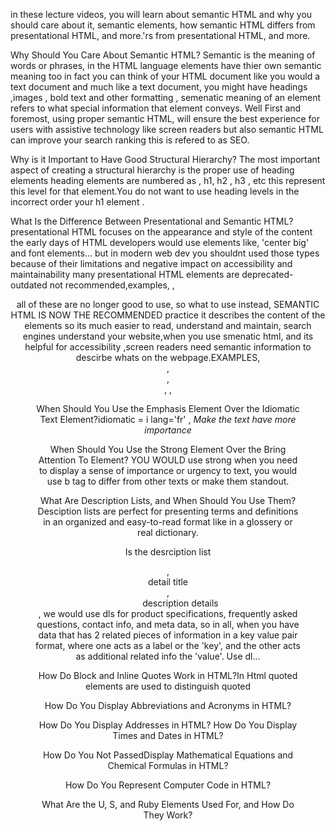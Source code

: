 <!-- @format -->

in these lecture videos, you will learn about semantic HTML and why you should care about it, semantic elements, how semantic HTML differs from presentational HTML, and more.'rs from presentational HTML, and more.

Why Should You Care About Semantic HTML? Semantic is the meaning of words or phrases, in the HTML language elements have thier own semantic meaning too in fact you can think of your HTML document like you would a text document and much like a text document, you might have headings ,images , bold text and other formatting , semenatic meaning of an element refers to what special information that element conveys. Well First and foremost, using proper semantic HTML, will ensure the best experience for users with assistive technology like screen readers but also semantic HTML can improve your search ranking this is refered to as SEO.

Why is it Important to Have Good Structural Hierarchy? The most important aspect of creating a structural hierarchy is the proper use of heading elements heading elements are numbered as , h1, h2 , h3 , etc this represent this level for that element.You do not want to use heading levels in the incorrect order your h1 element .

What Is the Difference Between Presentational and Semantic HTML? presentational HTML focuses on the appearance and style of the content the early days of HTML developers would use elements like, 'center big' and font elements... but in modern web dev you shouldnt used those types because of their limitations and negative impact on accessibility and maintainability many presentational HTML elements are deprecated- outdated not recommended,examples,<font> ,<center> <big></big> all of these are no longer good to use, so what to use instead, SEMANTIC HTML IS NOW THE RECOMMENDED practice it describes the content of the elements so its much easier to read, understand and maintain, search engines understand your website,when you use smenatic html, and its helpful for accessibility ,screen readers need semantic information to descirbe whats on the webpage.EXAMPLES, <nav> <header>, <footer>, <main> , <table> , <section> <figure> <figcaption> <article>

When Should You Use the Emphasis Element Over the Idiomatic Text Element?idiomatic = i lang='fr' , <em>Make the text have more importance</em>

When Should You Use the Strong Element Over the Bring Attention To Element? YOU WOULD use strong when you need to display a sense of importance or urgency to text, you would use b tag to differ from other texts or make them standout.

What Are Description Lists, and When Should You Use Them? Desciption lists are perfect for presenting terms and definitions in an organized and easy-to-read format like in a glossery or real dictionary.<dl>Is the desrciption list</dl>, <dt>detail title</dt>, <dd>description details</dd>, we would use dls for product specifications, frequently asked questions, contact info, and meta data, so in all, when you have data that has 2 related pieces of information in a key value pair format, where one acts as a label or the 'key', and the other acts as additional related info the 'value'. Use dl...

How Do Block and Inline Quotes Work in HTML?In Html quoted elements are used to distinguish quoted

How Do You Display Abbreviations and Acronyms in HTML?

How Do You Display Addresses in HTML?
How Do You Display Times and Dates in HTML?

How Do You Not PassedDisplay Mathematical Equations and Chemical Formulas in HTML?

How Do You Represent Computer Code in HTML?

What Are the U, S, and Ruby Elements Used For, and How Do They Work?
